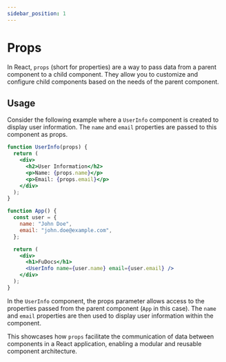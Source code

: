 ```yaml
---
sidebar_position: 1
---
```


# Props

In React, `props` (short for properties) are a way to pass data from a parent component to a child component. They allow you to customize and configure child components based on the needs of the parent component.

## Usage

Consider the following example where a `UserInfo` component is created to display user information. The `name` and `email` properties are passed to this component as props.

```jsx live title="src/components/FuDocs.js"
function UserInfo(props) {
  return (
    <div>
      <h2>User Information</h2>
      <p>Name: {props.name}</p>
      <p>Email: {props.email}</p>
    </div>
  );
}

function App() {
  const user = {
    name: "John Doe",
    email: "john.doe@example.com",
  };

  return (
    <div>
      <h1>FuDocs</h1>
      <UserInfo name={user.name} email={user.email} />
    </div>
  );
}
```

In the `UserInfo` component, the props parameter allows access to the properties passed from the parent component (`App` in this case). The `name` and `email` properties are then used to display user information within the component.

This showcases how `props` facilitate the communication of data between components in a React application, enabling a modular and reusable component architecture.
